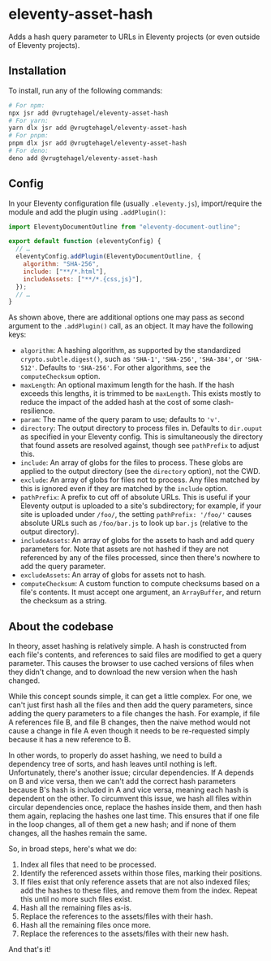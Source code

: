 # eleventy-asset-hash

Adds a hash query parameter to URLs in Eleventy projects (or even outside of
Eleventy projects).

## Installation

To install, run any of the following commands:

```bash
# For npm:
npx jsr add @vrugtehagel/eleventy-asset-hash
# For yarn:
yarn dlx jsr add @vrugtehagel/eleventy-asset-hash
# For pnpm:
pnpm dlx jsr add @vrugtehagel/eleventy-asset-hash
# For deno:
deno add @vrugtehagel/eleventy-asset-hash
```

## Config

In your Eleventy configuration file (usually `.eleventy.js`), import/require the
module and add the plugin using `.addPlugin()`:

```js
import EleventyDocumentOutline from "eleventy-document-outline";

export default function (eleventyConfig) {
  // …
  eleventyConfig.addPlugin(EleventyDocumentOutline, {
    algorithm: "SHA-256",
    include: ["**/*.html"],
    includeAssets: ["**/*.{css,js}"],
  });
  // …
}
```

As shown above, there are additional options one may pass as second argument to
the `.addPlugin()` call, as an object. It may have the following keys:

- `algorithm`: A hashing algorithm, as supported by the standardized
  `crypto.subtle.digest()`, such as `'SHA-1'`, `'SHA-256'`, `'SHA-384'`, or
  `'SHA-512'`. Defaults to `'SHA-256'`. For other algorithms, see the
  `computeChecksum` option.
- `maxLength`: An optional maximum length for the hash. If the hash exceeds this
  lengths, it is trimmed to be `maxLength`. This exists mostly to reduce the
  impact of the added hash at the cost of some clash-resilience.
- `param`: The name of the query param to use; defaults to `'v'`.
- `directory`: The output directory to process files in. Defaults to `dir.ouput`
  as specified in your Eleventy config. This is simultaneously the directory
  that found assets are resolved against, though see `pathPrefix` to adjust
  this.
- `include`: An array of globs for the files to process. These globs are applied
  to the output directory (see the `directory` option), not the CWD.
- `exclude`: An array of globs for files not to process. Any files matched by
  this is ignored even if they are matched by the `include` option.
- `pathPrefix`: A prefix to cut off of absolute URLs. This is useful if your
  Eleventy output is uploaded to a site's subdirectory; for example, if your
  site is uploaded under `/foo/`, the setting `pathPrefix: '/foo/'` causes
  absolute URLs such as `/foo/bar.js` to look up `bar.js` (relative to the
  output directory).
- `includeAssets`: An array of globs for the assets to hash and add query
  parameters for. Note that assets are not hashed if they are not referenced by
  any of the files processed, since then there's nowhere to add the query
  parameter.
- `excludeAssets`: An array of globs for assets not to hash.
- `computeChecksum`: A custom function to compute checksums based on a file's
  contents. It must accept one argument, an `ArrayBuffer`, and return the
  checksum as a string.

## About the codebase

In theory, asset hashing is relatively simple. A hash is constructed from each file's contents, and references to said files are modified to get a query parameter. This causes the browser to use cached versions of files when they didn't change, and to download the new version when the hash changed.

While this concept sounds simple, it can get a little complex. For one, we can't just first hash all the files and then add the query parameters, since adding the query parameters to a file changes the hash. For example, if file A references file B, and file B changes, then the naive method would not cause a change in file A even though it needs to be re-requested simply because it has a new reference to B.

In other words, to properly do asset hashing, we need to build a dependency tree of sorts, and hash leaves until nothing is left. Unfortunately, there's another issue; circular dependencies. If A depends on B and vice versa, then we can't add the correct hash parameters because B's hash is included in A and vice versa, meaning each hash is dependent on the other. To circumvent this issue, we hash all files within circular dependencies once, replace the hashes inside them, and then hash them again, replacing the hashes one last time. This ensures that if one file in the loop changes, all of them get a new hash; and if none of them changes, all the hashes remain the same.

So, in broad steps, here's what we do:

1. Index all files that need to be processed.
2. Identify the referenced assets within those files, marking their positions.
3. If files exist that only reference assets that are not also indexed files; add the hashes to these files, and remove them from the index. Repeat this until no more such files exist.
4. Hash all the remaining files as-is.
5. Replace the references to the assets/files with their hash.
6. Hash all the remaining files once more.
7. Replace the references to the assets/files with their new hash.

And that's it!
